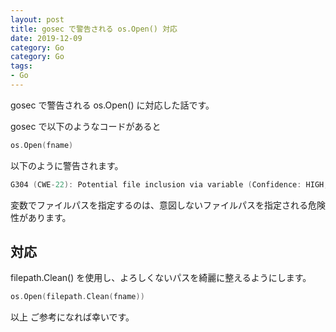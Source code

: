 ```yaml
---
layout: post
title: gosec で警告される os.Open() 対応
date: 2019-12-09
category: Go
category: Go
tags:
- Go
---
```


gosec で警告される os.Open() に対応した話です。

<!-- more -->

gosec で以下のようなコードがあると

```go
os.Open(fname)
```


以下のように警告されます。

```go
G304 (CWE-22): Potential file inclusion via variable (Confidence: HIGH, Severity: MEDIUM)
```


変数でファイルパスを指定するのは、意図しないファイルパスを指定される危険性があります。

## 対応

filepath.Clean() を使用し、よろしくないパスを綺麗に整えるようにします。

```go
os.Open(filepath.Clean(fname))
```

以上
ご参考になれば幸いです。
